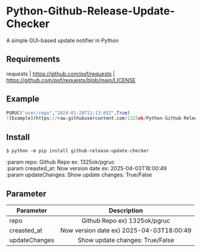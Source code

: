 # Python-Github-Release-Update-Checker
A simple GUI-based update notifier in Python   
   
## Requirements
requests | https://github.com/psf/requests | https://github.com/psf/requests/blob/main/LICENSE   
   
## Example   
```py
PGRUC("user/repo","2024-01-20T11:13:05Z",True)
![Example](https://raw.githubusercontent.com/1325ok/Python-Github-Release-Update-Checker/main/ext/image2.png)
```
## Install
```console
$ python -m pip install github-release-update-checker
```
   
:param repo: Github Repo ex: 1325ok/pgruc   
:param creasted_at: Now version date ex: 2025-04-03T18:00:49   
:param updateChanges: Show update changes: True/False   

## Parameter

| Parameter  | Description |
| ------------- |:-------------:|
| repo      | Github Repo ex) 1325ok/pgruc     |
| creasted_at     | Now version date ex) 2025-04-03T18:00:49       |
| updateChanges      | Show update changes: True/False       |